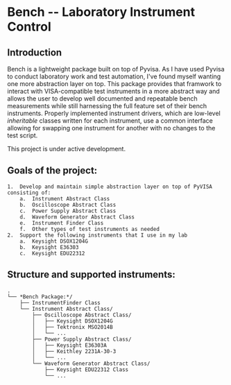 # Bench -- Laboratory Instrument Control

## Introduction

Bench is a lightweight package built on top of Pyvisa. As I have used Pyvisa to conduct laboratory work and test automation, I've found myself wanting one more abstraction layer on top. This package provides that framwork to interact with VISA-compatible test instruments in a more abstract way and allows the user to develop well documented and repeatable bench measurements while still harnessing the full feature set of their bench instruments. Properly implemented instrument drivers, which are low-level *inheritable* classes written for each instrument, use a common interface allowing for swapping one instrument for another with no changes to the test script.

This project is under active development.

## Goals of the project: 
    
    1.  Develop and maintain simple abstraction layer on top of PyVISA consisting of:
        a.  Instrument Abstract Class
        b.  Oscilloscope Abstract Class
        c.  Power Supply Abstract Class
        d.  Waveform Generator Abstract Class
        e.  Instrument Finder Class
        f.  Other types of test instruments as needed
    2.  Support the following instruments that I use in my lab
        a.  Keysight DSOX1204G
        b.  Keysight E36303
        c.  Keysight EDU22312

## Structure and supported instruments:

    .
    └── *Bench Package:*/
        ├── InstrumentFinder Class
        └── Instrument Abstract Class/
            ├── Oscilloscope Abstract Class/
            │   ├── Keysight DSOX1204G
            │   ├── Tektronix MSO2014B
            │   └── ...
            ├── Power Supply Abstract Class/
            │   ├── Keysight E36303A
            │   ├── Keithley 2231A-30-3
            │   └── ...
            └── Waveform Generator Abstract Class/
                ├── Keysight EDU22312 Class
                └── ...
